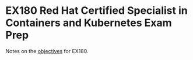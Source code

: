 # EX180 Red Hat Certified Specialist in Containers and Kubernetes Exam Prep

Notes on the [objectives](https://www.redhat.com/en/services/training/ex180-red-hat-certified-specialist-containers-kubernetes-exam?section=Objectives) for EX180.
